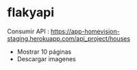 # flakyapi

Consumir API : https://app-homevision-staging.herokuapp.com/api_project/houses
- Mostrar 10 páginas
- Descargar imagenes 
